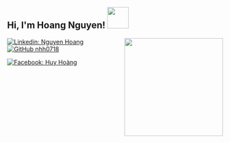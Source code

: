 <h2> Hi, I'm Hoang Nguyen! <img src="https://media.giphy.com/media/mGcNjsfWAjY5AEZNw6/giphy.gif" width="50"></h2>
<img align='right' src="https://media.giphy.com/media/MVN4gefJf2R8Y/giphy.gif" width="230">

[![Linkedin: Nguyen Hoang](https://img.shields.io/badge/-nhh1807-blue?style=flat-square&logo=Linkedin&logoColor=white&link=https://www.linkedin.com/in/nhh1807/)](https://www.linkedin.com/in/nhh1807/)
[![GitHub nhh0718](https://img.shields.io/github/followers/nhh0718?style=social)](https://github.com/nhh0718)

[![Facebook: Huy Hoàng](https://img.shields.io/badge/Facebook-1877F2?style=for-the-badge&logo=facebook&logoColor=white&link=https://www.facebook.com/nhh.0718/)](https://www.facebook.com/nhh.0718/)
